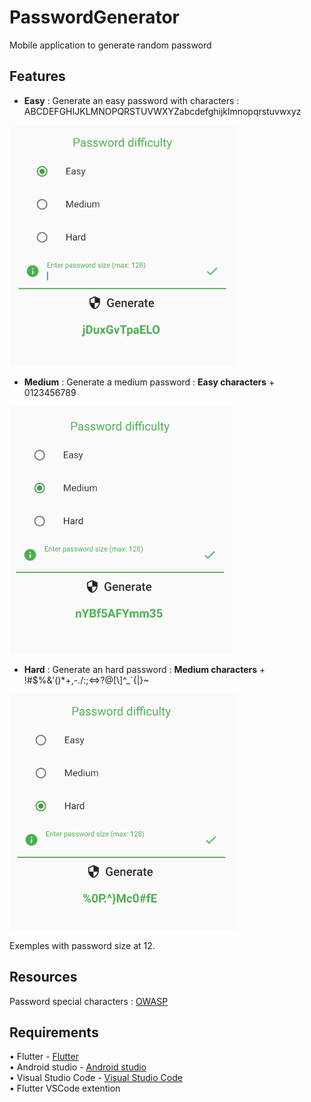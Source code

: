 # PasswordGenerator

Mobile application to generate random password

## Features  

* **Easy** : Generate an easy password with characters : ABCDEFGHIJKLMNOPQRSTUVWXYZabcdefghijklmnopqrstuvwxyz 

![Alt text](git-img/easy.PNG?raw=true "Easy")  

* **Medium** : Generate a medium password : **Easy characters** + 0123456789  

![Alt text](git-img/medium.PNG?raw=true "Medium")  

* **Hard** : Generate an hard password : **Medium characters** + !#\$%&'()*+,-./:;<=>?@[\\]^_`{|}~  

![Alt text](git-img/hard.PNG?raw=true "Hard")  

Exemples with password size at 12.  

## Resources

Password special characters : [OWASP](https://owasp.org/www-community/password-special-characters)

## Requirements

• Flutter - [Flutter](https://flutter.dev/)  
• Android studio - [Android studio](https://developer.android.com/studio)  
• Visual Studio Code - [Visual Studio Code](https://code.visualstudio.com/)  
• Flutter VSCode extention